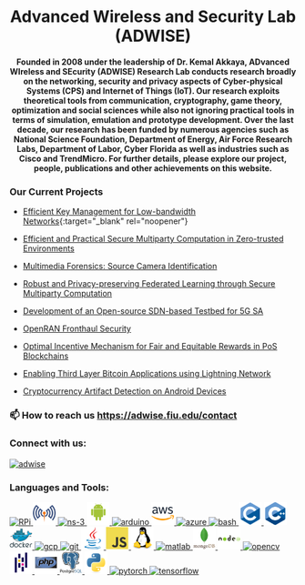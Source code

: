 <h1 align="center">Advanced Wireless and Security Lab (ADWISE)</h1>
<h4 align="center">Founded in 2008 under the leadership of Dr. Kemal Akkaya, ADvanced WIreless and SEcurity (ADWISE) Research Lab conducts research broadly on the networking, security and privacy aspects of Cyber-physical Systems (CPS) and Internet of Things (IoT). Our research exploits theoretical tools from communication, cryptography, game theory, optimization and social sciences while also not ignoring practical tools in terms of simulation, emulation and prototype development. Over the last decade, our research has been funded by numerous agencies such as National Science Foundation, Department of Energy, Air Force Research Labs, Department of Labor, Cyber Florida as well as industries such as Cisco and TrendMicro. For further details, please explore our project, people, publications and other achievements on this website.</h4>

### Our Current Projects

- [Efficient Key Management for Low-bandwidth Networks](https://adwise.fiu.edu/efficient-key-management-for-low-bandwidth-networks){:target="_blank" rel="noopener"}

- [Efficient and Practical Secure Multiparty Computation in Zero-trusted Environments](https://adwise.fiu.edu/efficient-and-practical-secure-multiparty-computation-in-zero-trusted-environments)

- [Multimedia Forensics: Source Camera Identification](https://adwise.fiu.edu/multimedia-forensics-source-camera-identification)

- [Robust and Privacy-preserving Federated Learning through Secure Multiparty Computation](https://adwise.fiu.edu/robust-and-privacy-preserving-federated-learning-through-secure-multiparty-computation)

- [Development of an Open-source SDN-based Testbed for 5G SA](https://adwise.fiu.edu/development-of-an-open-source-sdn-based-testbed-for-5g-sa)

- [OpenRAN Fronthaul Security](https://adwise.fiu.edu/openran-fronthaul-security)

- [Optimal Incentive Mechanism for Fair and Equitable Rewards in PoS Blockchains](https://adwise.fiu.edu/optimal-incentive-mechanism-for-fair-and-equitable-rewards-in-pos-blockchains)

- [Enabling Third Layer Bitcoin Applications using Lightning Network](https://adwise.fiu.edu/enabling-third-layer-bitcoin-applications-using-lightning-network)

- [Cryptocurrency Artifact Detection on Android Devices](https://adwise.fiu.edu/cryptocurrency-artifact-detection-on-android-devices)


### 📫 How to reach us **https://adwise.fiu.edu/contact**

<h3 align="left">Connect with us:</h3>
<p align="left">
<a href="https://www.linkedin.com/company/fiu-adwise/" target="blank"><img align="center" src="https://raw.githubusercontent.com/rahuldkjain/github-profile-readme-generator/master/src/images/icons/Social/linked-in-alt.svg" alt="adwise" height="30" width="40" /></a>
</p>

<h3 align="left">Languages and Tools:</h3>
<p align="left"> <a href="https://www.raspberrypi.org/" target="_blank" rel="noreferrer"> <img src="https://www.raspberrypi.com/app/uploads/2022/02/COLOUR-Raspberry-Pi-Symbol-Registered.png" alt="RPi" width="40" height="45"/> </a>
<a href="https://mosquitto.org/" target="_blank" rel="noreferrer"> <img src="https://raw.githubusercontent.com/docker-library/docs/757578e3a44e5460a8a11d32a81776f8b74231a9/eclipse-mosquitto/logo.png" alt="Mosquitto" width="40" height="40"/> </a> <a href="https://www.nsnam.org/" target="_blank" rel="noreferrer"> <img src="https://www.nsnam.org/wp-content/uploads/2011/05/ns-3.png" alt="ns-3" width="40" height="45"/> </a> <a href="https://developer.android.com" target="_blank" rel="noreferrer"> <img src="https://raw.githubusercontent.com/devicons/devicon/master/icons/android/android-original-wordmark.svg" alt="android" width="40" height="40"/> </a> <a href="https://www.arduino.cc/" target="_blank" rel="noreferrer"> <img src="https://cdn.worldvectorlogo.com/logos/arduino-1.svg" alt="arduino" width="40" height="40"/> </a> <a href="https://aws.amazon.com" target="_blank" rel="noreferrer"> <img src="https://raw.githubusercontent.com/devicons/devicon/master/icons/amazonwebservices/amazonwebservices-original-wordmark.svg" alt="aws" width="40" height="40"/> </a> <a href="https://azure.microsoft.com/en-in/" target="_blank" rel="noreferrer"> <img src="https://www.vectorlogo.zone/logos/microsoft_azure/microsoft_azure-icon.svg" alt="azure" width="40" height="40"/> </a> <a href="https://www.gnu.org/software/bash/" target="_blank" rel="noreferrer"> <img src="https://www.vectorlogo.zone/logos/gnu_bash/gnu_bash-icon.svg" alt="bash" width="40" height="40"/> </a> <a href="https://www.cprogramming.com/" target="_blank" rel="noreferrer"> <img src="https://raw.githubusercontent.com/devicons/devicon/master/icons/c/c-original.svg" alt="c" width="40" height="40"/> </a> <a href="https://www.w3schools.com/cpp/" target="_blank" rel="noreferrer"> <img src="https://raw.githubusercontent.com/devicons/devicon/master/icons/cplusplus/cplusplus-original.svg" alt="cplusplus" width="40" height="40"/> </a> <a href="https://www.docker.com/" target="_blank" rel="noreferrer"> <img src="https://raw.githubusercontent.com/devicons/devicon/master/icons/docker/docker-original-wordmark.svg" alt="docker" width="40" height="40"/> </a> <a href="https://cloud.google.com" target="_blank" rel="noreferrer"> <img src="https://www.vectorlogo.zone/logos/google_cloud/google_cloud-icon.svg" alt="gcp" width="40" height="40"/> </a> <a href="https://git-scm.com/" target="_blank" rel="noreferrer"> <img src="https://www.vectorlogo.zone/logos/git-scm/git-scm-icon.svg" alt="git" width="40" height="40"/> </a> <a href="https://www.java.com" target="_blank" rel="noreferrer"> <img src="https://raw.githubusercontent.com/devicons/devicon/master/icons/java/java-original.svg" alt="java" width="40" height="40"/> </a> <a href="https://developer.mozilla.org/en-US/docs/Web/JavaScript" target="_blank" rel="noreferrer"> <img src="https://raw.githubusercontent.com/devicons/devicon/master/icons/javascript/javascript-original.svg" alt="javascript" width="40" height="40"/> </a> <a href="https://www.linux.org/" target="_blank" rel="noreferrer"> <img src="https://raw.githubusercontent.com/devicons/devicon/master/icons/linux/linux-original.svg" alt="linux" width="40" height="40"/> </a> <a href="https://www.mathworks.com/" target="_blank" rel="noreferrer"> <img src="https://upload.wikimedia.org/wikipedia/commons/2/21/Matlab_Logo.png" alt="matlab" width="40" height="40"/> </a> <a href="https://www.mongodb.com/" target="_blank" rel="noreferrer"> <img src="https://raw.githubusercontent.com/devicons/devicon/master/icons/mongodb/mongodb-original-wordmark.svg" alt="mongodb" width="40" height="40"/> </a> <a href="https://nodejs.org" target="_blank" rel="noreferrer"> <img src="https://raw.githubusercontent.com/devicons/devicon/master/icons/nodejs/nodejs-original-wordmark.svg" alt="nodejs" width="40" height="40"/> </a> <a href="https://opencv.org/" target="_blank" rel="noreferrer"> <img src="https://www.vectorlogo.zone/logos/opencv/opencv-icon.svg" alt="opencv" width="40" height="40"/> </a> <a href="https://pandas.pydata.org/" target="_blank" rel="noreferrer"> <img src="https://raw.githubusercontent.com/devicons/devicon/2ae2a900d2f041da66e950e4d48052658d850630/icons/pandas/pandas-original.svg" alt="pandas" width="40" height="40"/> </a> <a href="https://www.php.net" target="_blank" rel="noreferrer"> <img src="https://raw.githubusercontent.com/devicons/devicon/master/icons/php/php-original.svg" alt="php" width="40" height="40"/> </a> <a href="https://www.postgresql.org" target="_blank" rel="noreferrer"> <img src="https://raw.githubusercontent.com/devicons/devicon/master/icons/postgresql/postgresql-original-wordmark.svg" alt="postgresql" width="40" height="40"/> </a> <a href="https://www.python.org" target="_blank" rel="noreferrer"> <img src="https://raw.githubusercontent.com/devicons/devicon/master/icons/python/python-original.svg" alt="python" width="40" height="40"/> </a> <a href="https://pytorch.org/" target="_blank" rel="noreferrer"> <img src="https://www.vectorlogo.zone/logos/pytorch/pytorch-icon.svg" alt="pytorch" width="40" height="40"/> </a> <a href="https://www.tensorflow.org" target="_blank" rel="noreferrer"> <img src="https://www.vectorlogo.zone/logos/tensorflow/tensorflow-icon.svg" alt="tensorflow" width="40" height="40"/> </a> </p>

